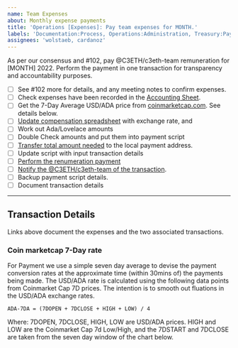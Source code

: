 ```yaml
---
name: Team Expenses
about: Monthly expense payments
title: 'Operations [Expenses]: Pay team expenses for MONTH.'
labels: 'Documentation:Process, Operations:Administration, Treasury:Payments, Treasury:Reporting'
assignees: 'wolstaeb, cardanoz'
---
```


As per our consensus and #102, pay @C3ETH/c3eth-team remuneration for [MONTH] 2022. Perform the payment in one transaction for transparency and accountability purposes.

- [ ] See #102 more for details, and any meeting notes to confirm expenses. 
- [ ] Check expenses have been recorded in the [Accounting Sheet](https://bit.ly/3fV4buo).
- [ ] Get the 7-Day Average USD/ADA price from [coinmarketcap.com](https://bit.ly/3fVrYKT). See details below.
- [ ] [Update compensation spreadsheet](https://bit.ly/3H1G8G7) with exchange rate, and
- [ ] Work out Ada/Lovelace amounts
- [ ] Double Check amounts and put them into payment script
- [ ] [Transfer total amount needed]() to the local payment address.
- [ ] Update script with input transaction details
- [ ] [Perform the renumeration payment]()
- [ ] [Notify the @C3ETH/c3eth-team of the transaction]().
- [ ] Backup payment script details.
- [ ] Document transaction details

---
## Transaction Details

Links above document the expenses and the two associated transactions.

### Coin marketcap 7-Day rate

For Payment we use a simple seven day average to devise the payment conversion rates at the approximate time (within 30mins of) the payments being made. The USD/ADA rate is calculated using the following data points from Coinmarket Cap 7D prices. The intention is to smooth out fluations in the USD/ADA exchange rates.

```
ADA-7DA = (7DOPEN + 7DCLOSE + HIGH + LOW) / 4
```

Where: 7DOPEN, 7DCLOSE, HIGH, LOW are USD/ADA prices. HIGH and LOW are the Coinmarket Cap 7d Low/High, and the 7DSTART and 7DCLOSE are taken from the seven day window of the chart below.
